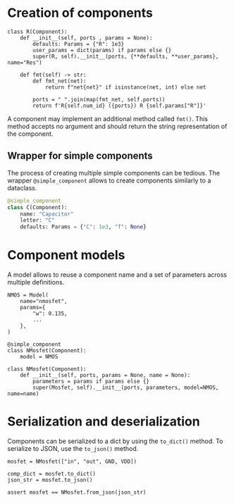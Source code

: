 # Creation of components

```{.py3 title="Creation of a simple Resistance"}
class R(Component):
    def __init__(self, ports , params = None):
        defaults: Params = {"R": 1e3}
        user_params = dict(params) if params else {}
        super(R, self).__init__(ports, {**defaults, **user_params}, name="Res")

    def fmt(self) -> str:
        def fmt_net(net):
            return f"net{net}" if isinstance(net, int) else net

        ports = " ".join(map(fmt_net, self.ports))
        return f'R{self.num_id} ({ports}) R {self.params["R"]}'
```

A component may implement an additional method called `fmt()`. This method accepts no argument and should return the string representation of the component.

## Wrapper for simple components

The process of creating multiple simple components can be tedious. The wrapper ``@simple_component`` allows to create components similarly to a dataclass.

```python
@simple_component
class C(Component):
    name: "Capacitor"
    letter: "C"
    defaults: Params = {"C": 1e3, "T": None}
```

# Component models

A model allows to reuse a component name and a set of parameters across multiple definitions.

```{.py3 title="Creation of a NMOS model"}
NMOS = Model(
    name="nmosfet",
    params={
        "w": 0.135,
        ...
    },
)
```

```{.py3 hl_lines="3 8"}
@simple_component
class NMosfet(Component):
    model = NMOS

class NMosfet(Component):
    def __init__(self, ports, params = None, name = None):
        parameters = params if params else {}
        super(Mosfet, self).__init__(ports, parameters, model=NMOS, name=name)
```


# Serialization and deserialization

Components can be serialized to a dict by using the ``to_dict()`` method. To serialize to JSON, use the ``to_json()`` method.

```{.py3 title="Example of serializing and deserialization"}
mosfet = NMosfet(["in", "out", GND, VDD])

comp_dict = mosfet.to_dict()
json_str = mosfet.to_json()

assert mosfet == NMosfet.from_json(json_str)
```


